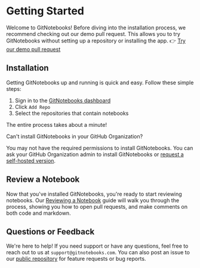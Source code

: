 # Getting Started

Welcome to GitNotebooks! Before diving into the installation process, we recommend checking out our demo pull request. This allows you to try GitNotebooks without setting up a repository or installing the app.
👉 <a href="https://app.gitnotebooks.com/GitNotebooks/demo/pull/1" target="_blank">Try our demo pull request</a>

## Installation

Getting GitNotebooks up and running is quick and easy. Follow these simple steps:

1. Sign in to the [GitNotebooks dashboard](https://app.gitnotebooks.com/dashboard)
2. Click `Add Repo`
3. Select the repositories that contain notebooks

The entire process takes about a minute!

<div class="warning">

Can't install GitNotebooks in your GitHub Organization?

You may not have the required permissions to install GitNotebooks. You can ask your
GitHub Organization admin to install GitNotebooks or [request a self-hosted version](https://share.hsforms.com/1KcFTS0dHRPqyMli5Dr8kiwryqe1).

</div>

## Review a Notebook

Now that you've installed GitNotebooks, you're ready to start reviewing notebooks. Our [Reviewing a Notebook](./reviewing_a_notebook.md) guide will walk you through the process, showing you how to open pull requests, and make comments on both code and markdown.

## Questions or Feedback

We're here to help! If you need support or have any questions, feel free to reach out to us at `support@gitnotebooks.com`. You can also post an issue to our [public repository](https://github.com/GitNotebooks/GitNotebooks/issues) for feature requests or bug reports.
